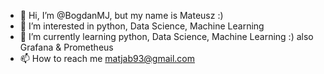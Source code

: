 - 👋 Hi, I’m @BogdanMJ, but my name is Mateusz :)
- 👀 I’m interested in python, Data Science, Machine Learning
- 🌱 I’m currently learning python, Data Science, Machine Learning :) also Grafana & Prometheus
- 📫 How to reach me matjab93@gmail.com

<!---
BogdanMJ/BogdanMJ is a ✨ special ✨ repository because its `README.md` (this file) appears on your GitHub profile.
You can click the Preview link to take a look at your changes.
--->
